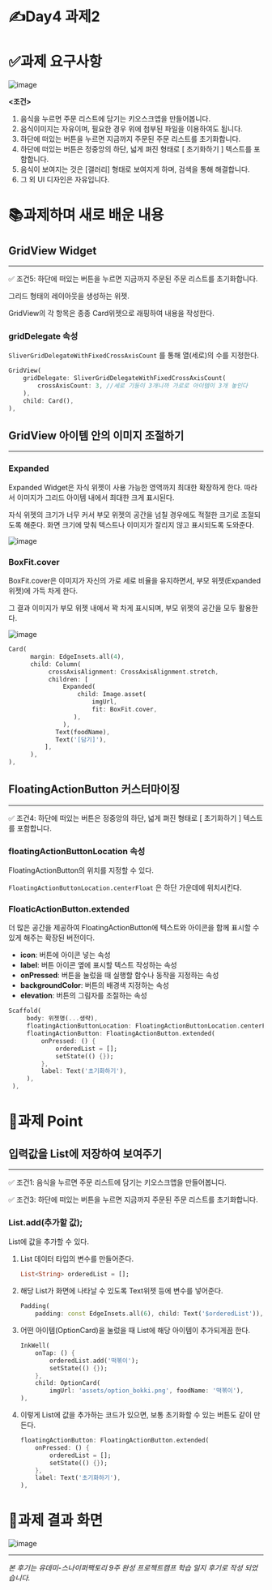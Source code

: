 # ✍️Day4 과제2

# ✅과제 요구사항

![image](https://github.com/CosmicLatte009/blog/assets/87015026/46e67d3d-b22f-43d3-a5f6-7f4030ab4b46)

**<조건>**

1. 음식을 누르면 주문 리스트에 담기는 키오스크앱을 만들어봅니다.
2. 음식이미지는 자유이며, 필요한 경우 위에 첨부된 파일을 이용하여도 됩니다.
3. 하단에 떠있는 버튼을 누르면 지금까지 주문된 주문 리스트를 초기화합니다.
4. 하단에 떠있는 버튼은 정중앙의 하단, 넓게 펴진 형태로 [ 초기화하기 ] 텍스트를 포함합니다.
5. 음식이 보여지는 것은 [갤러리] 형태로 보여지게 하며, 검색을 통해 해결합니다.
6. 그 외 UI 디자인은 자유입니다.

# 📚과제하며 새로 배운 내용

## GridView Widget

---

✅ 조건5: 하단에 떠있는 버튼을 누르면 지금까지 주문된 주문 리스트를 초기화합니다.

그리드 형태의 레이아웃을 생성하는 위젯.

GridView의 각 항목은 종종 Card위젯으로 래핑하여 내용을 작성한다.

### gridDelegate 속성

`SliverGridDelegateWithFixedCrossAxisCount` 를 통해 열(세로)의 수를 지정한다.

```dart
GridView(
    gridDelegate: SliverGridDelegateWithFixedCrossAxisCount(
        crossAxisCount: 3, //세로 기둥이 3개니까 가로로 아이템이 3개 놓인다
    ),
    child: Card(),
),
```

## GridView 아이템 안의 이미지 조절하기

---

### Expanded

Expanded Widget은 자식 위젯이 사용 가능한 영역까지 최대한 확장하게 한다.
따라서 이미지가 그리드 아이템 내에서 최대한 크게 표시된다.

자식 위젯의 크기가 너무 커서 부모 위젯의 공간을 넘칠 경우에도 적절한 크기로 조절되도록 해준다. 화면 크기에 맞춰 텍스트나 이미지가 잘리지 않고 표시되도록 도와준다.

![image](https://github.com/CosmicLatte009/blog/assets/87015026/b3591527-7415-4fab-8c9a-51fd07cca38e)

### BoxFit.cover

BoxFit.cover은 이미지가 자신의 가로 세로 비율을 유지하면서, 부모 위젯(Expanded 위젯)에 가득 차게 한다.

그 결과 이미지가 부모 위젯 내에서 꽉 차게 표시되며, 부모 위젯의 공간을 모두 활용한다.

![image](https://github.com/CosmicLatte009/blog/assets/87015026/d8c33210-470d-45ba-aaef-bfabe136e5d4)

```dart
Card(
      margin: EdgeInsets.all(4),
      child: Column(
           crossAxisAlignment: CrossAxisAlignment.stretch,
           children: [
               Expanded(
                   child: Image.asset(
                       imgUrl,
                       fit: BoxFit.cover,
                  ),
               ),
             Text(foodName),
             Text('[담기]'),
          ],
      ),
),
```

## FloatingActionButton 커스터마이징

---

✅ 조건4: 하단에 떠있는 버튼은 정중앙의 하단, 넓게 펴진 형태로 [ 초기화하기 ] 텍스트를 포함합니다.

### floatingActionButtonLocation 속성

FloatingActionButton의 위치를 지정할 수 있다.

`FloatingActionButtonLocation.centerFloat` 은 하단 가운데에 위치시킨다.

### FloaticActionButton.extended

더 많은 공간을 제공하여 FloatingActionButton에 텍스트와 아이콘을 함께 표시할 수 있게 해주는 확장된 버전이다.

- **icon**: 버튼에 아이콘 넣는 속성
- **label**: 버튼 아이콘 옆에 표시할 텍스트 작성하는 속성
- **onPressed**: 버튼을 눌렀을 때 실행할 함수나 동작을 지정하는 속성
- **backgroundColor**: 버튼의 배경색 지정하는 속성
- **elevation**: 버튼의 그림자를 조절하는 속성

```dart
Scaffold(
     body: 위젯명(...생략),
     floatingActionButtonLocation: FloatingActionButtonLocation.centerFloat,
     floatingActionButton: FloatingActionButton.extended(
         onPressed: () {
             orderedList = [];
             setState(() {});
         },
         label: Text('초기화하기'),
     ),
 ),
```

# 🌟과제 Point

## 입력값을 List에 저장하여 보여주기

---

✅ 조건1: 음식을 누르면 주문 리스트에 담기는 키오스크앱을 만들어봅니다.

✅ 조건3: 하단에 떠있는 버튼을 누르면 지금까지 주문된 주문 리스트를 초기화합니다.

### List.add(추가할 값);

List에 값을 추가할 수 있다.

1. List 데이터 타입의 변수를 만들어준다.

   ```dart
   List<String> orderedList = [];
   ```

2. 해당 List가 화면에 나타날 수 있도록 Text위젯 등에 변수를 넣어준다.

   ```dart
   Padding(
       padding: const EdgeInsets.all(6), child: Text('$orderedList')),
   ```

3. 어떤 아이템(OptionCard)을 눌렀을 때 List에 해당 아이템이 추가되게끔 한다.

   ```dart
   InkWell(
       onTap: () {
           orderedList.add('떡볶이');
           setState(() {});
       },
       child: OptionCard(
           imgUrl: 'assets/option_bokki.png', foodName: '떡볶이'),
   ),
   ```

4. 이렇게 List에 값을 추가하는 코드가 있으면, 보통 초기화할 수 있는 버튼도 같이 만든다.

   ```dart
   floatingActionButton: FloatingActionButton.extended(
       onPressed: () {
           orderedList = [];
           setState(() {});
       },
       label: Text('초기화하기'),
   ),
   ```

# 📱과제 결과 화면

![image](https://github.com/CosmicLatte009/blog/assets/87015026/12230761-581a-4acf-97fe-39b5ce2ddbac)

---

_본 후기는 유데미-스나이퍼팩토리 9주 완성 프로젝트캠프 학습 일지 후기로 작성 되었습니다._
